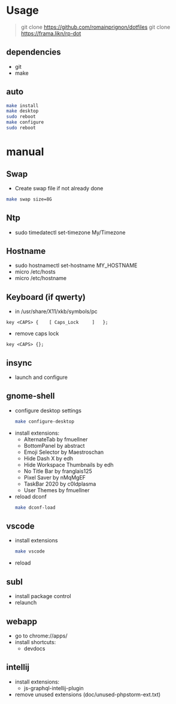 # Usage

> git clone https://github.com/romainprignon/dotfiles
> git clone https://frama.likn/rp-dot

## dependencies
 - git
 - make

## auto
```bash
make install
make desktop
sudo reboot
make configure
sudo reboot
```

# manual


## Swap
- Create swap file if not already done
```bash
make swap size=8G
```


## Ntp
- sudo timedatectl set-timezone My/Timezone


## Hostname
- sudo hostnamectl set-hostname MY_HOSTNAME
- micro /etc/hosts
- micro /etc/hostname


## Keyboard (if qwerty)
- in /usr/share/X11/xkb/symbols/pc
```
key <CAPS> {    [ Caps_Lock     ]   };
```
- remove caps lock
```
key <CAPS> {};
```


## insync
- launch and configure


## gnome-shell
- configure desktop settings
    ```bash
    make configure-desktop
    ```
- install extensions:
    - AlternateTab by fmuellner
    - BottomPanel by abstract
    - Emoji Selector by Maestroschan
    - Hide Dash X by edh
    - Hide Workspace Thumbnails by edh
    - No Title Bar by franglais125
    - Pixel Saver by nMqMgEF
    - TaskBar 2020 by c0ldplasma
    - User Themes by fmuellner
- reload dconf
    ```bash
    make dconf-load
    ```


## vscode
- install extensions
    ```bash
    make vscode
    ```
- reload


## subl
- install package control
- relaunch


## webapp
- go to chrome://apps/
- install shortcuts:
    - devdocs


## intellij
- install extensions:
    - js-graphql-intellij-plugin
- remove unused extensions (doc/unused-phpstorm-ext.txt)

